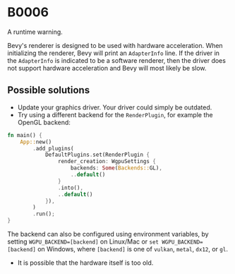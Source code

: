# B0006

A runtime warning.

Bevy's renderer is designed to be used with hardware acceleration. When initializing the renderer, Bevy will print an `AdapterInfo` line. If the driver in the `AdapterInfo` is indicated to be a software renderer, then the driver does not support hardware acceleration and Bevy will most likely be slow.

## Possible solutions

- Update your graphics driver. Your driver could simply be outdated.
- Try using a different backend for the `RenderPlugin`, for example the OpenGL backend:

```rust
fn main() {
    App::new()
        .add_plugins(
            DefaultPlugins.set(RenderPlugin {
                render_creation: WgpuSettings {
                    backends: Some(Backends::GL),
                    ..default()
                }
                .into(),
                ..default()
            }),
        )
        .run();
}
```

The backend can also be configured using environment variables, by setting `WGPU_BACKEND=[backend]` on Linux/Mac or `set WGPU_BACKEND=[backend]` on Windows, where `[backend]` is one of `vulkan`, `metal`, `dx12`, or `gl`.

- It is possible that the hardware itself is too old.

